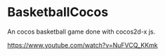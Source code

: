 # BasketballCocos
An cocos basketball game done with cocos2d-x js.

https://www.youtube.com/watch?v=NuFVCQ_KKmk
